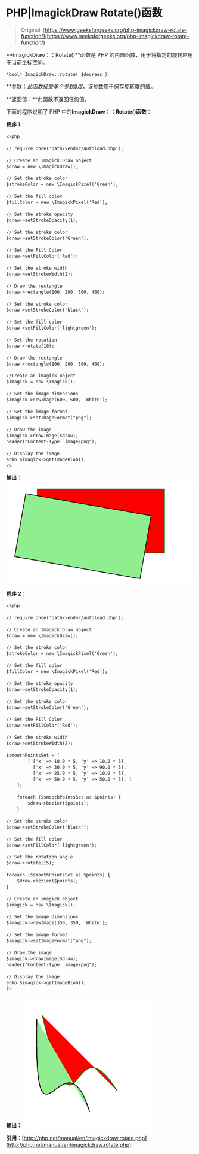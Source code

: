 # PHP|ImagickDraw Rotate()函数

> Original: [https://www.geeksforgeeks.org/php-imagickdraw-rotate-function/](https://www.geeksforgeeks.org/php-imagickdraw-rotate-function/)

**ImagickDraw：：Rotate()**函数是 PHP 的内置函数，用于将指定的旋转应用于当前坐标空间。

```
*bool* ImagickDraw::rotate( $degrees )
```

**参数：**此函数接受单个参数*$度*，该参数用于保存旋转度的值。

**返回值：**此函数不返回任何值。

下面的程序说明了 PHP 中的**ImagickDraw：：Rotate()函数**：

**程序 1：**

```
<?php

// require_once('path/vendor/autoload.php');

// Create an Imagick Draw object
$draw = new \ImagickDraw();

// Set the stroke color
$strokeColor = new \ImagickPixel('Green');

// Set the fill color
$fillColor = new \ImagickPixel('Red');

// Set the stroke opacity
$draw->setStrokeOpacity(1);

// Set the stroke color
$draw->setStrokeColor('Green');

// Set the Fill Color
$draw->setFillColor('Red');

// Set the stroke width
$draw->setStrokeWidth(2);

// Draw the rectangle
$draw->rectangle(100, 200, 500, 400);

// Set the stroke color
$draw->setStrokeColor('black');

// Set the fill color
$draw->setFillColor('lightgreen');

// Set the rotation
$draw->rotate(10);

// Draw the rectangle
$draw->rectangle(100, 200, 500, 400);

//Create an imagick object
$imagick = new \Imagick();

// Set the image dimensions
$imagick->newImage(600, 500, 'White');

// Set the image format
$imagick->setImageFormat("png");

// Draw the image
$imagick->drawImage($draw);
header("Content-Type: image/png");

// Display the image
echo $imagick->getImageBlob();
?>
```

**输出：**
![](img/50bb08d82b540f0896e6090b4604efcd.png)

**程序 2：**

```
<?php

// require_once('path/vendor/autoload.php');

// Create an Imagick Draw object
$draw = new \ImagickDraw();

// Set the stroke color
$strokeColor = new \ImagickPixel('Green');

// Set the fill color
$fillColor = new \ImagickPixel('Red');

// Set the stroke opacity
$draw->setStrokeOpacity(1);

// Set the stroke color
$draw->setStrokeColor('Green');

// Set the Fill Color
$draw->setFillColor('Red');

// Set the stroke width
$draw->setStrokeWidth(2);

$smoothPointsSet = [
        [ ['x' => 10.0 * 5, 'y' => 10.0 * 5],
          ['x' => 30.0 * 5, 'y' => 90.0 * 5],
          ['x' => 25.0 * 5, 'y' => 10.0 * 5],
          ['x' => 50.0 * 5, 'y' => 50.0 * 5], ]
    ];

    foreach ($smoothPointsSet as $points) {
        $draw->bezier($points);
    }

// Set the stroke color
$draw->setStrokeColor('black');

// Set the fill color
$draw->setFillColor('lightgreen');

// Set the rotation angle
$draw->rotate(15);

foreach ($smoothPointsSet as $points) {
    $draw->bezier($points);
}

// Create an imagick object
$imagick = new \Imagick();

// Set the image dimensions
$imagick->newImage(350, 350, 'White');

// Set the image format
$imagick->setImageFormat("png");

// Draw the image
$imagick->drawImage($draw);
header("Content-Type: image/png");

// Display the image
echo $imagick->getImageBlob();
?>
```

**输出：**
![](img/45654e9f4ed50c6ec8de7a840af6f277.png)

**引用：**[http://php.net/manual/en/imagickdraw.rotate.php](http://php.net/manual/en/imagickdraw.rotate.php)